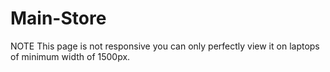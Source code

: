 # Main-Store

NOTE
This page is not responsive
you can only perfectly view it on laptops of minimum width of 1500px.
